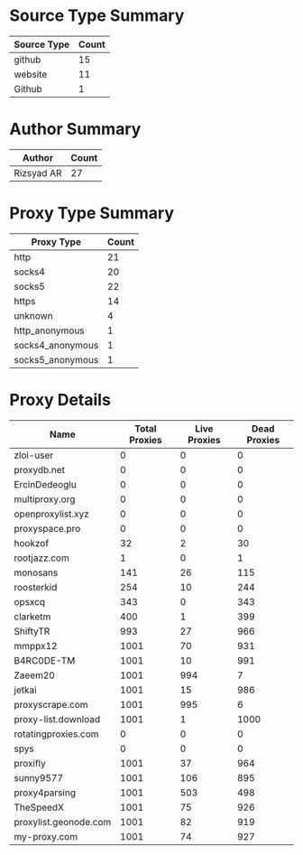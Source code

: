 # Source Type Summary

| Source Type | Count |
|-------------|-------|
| github | 15 |
| website | 11 |
| Github | 1 |


# Author Summary

| Author | Count |
|--------|-------|
| Rizsyad AR | 27 |


# Proxy Type Summary

| Proxy Type | Count |
|------------|-------|
| http | 21 |
| socks4 | 20 |
| socks5 | 22 |
| https | 14 |
| unknown | 4 |
| http_anonymous | 1 |
| socks4_anonymous | 1 |
| socks5_anonymous | 1 |


# Proxy Details

| Name | Total Proxies | Live Proxies | Dead Proxies |
|------|---------------|--------------|---------------|
| zloi-user | 0 | 0 | 0 |
| proxydb.net | 0 | 0 | 0 |
| ErcinDedeoglu | 0 | 0 | 0 |
| multiproxy.org | 0 | 0 | 0 |
| openproxylist.xyz | 0 | 0 | 0 |
| proxyspace.pro | 0 | 0 | 0 |
| hookzof | 32 | 2 | 30 |
| rootjazz.com | 1 | 0 | 1 |
| monosans | 141 | 26 | 115 |
| roosterkid | 254 | 10 | 244 |
| opsxcq | 343 | 0 | 343 |
| clarketm | 400 | 1 | 399 |
| ShiftyTR | 993 | 27 | 966 |
| mmppx12 | 1001 | 70 | 931 |
| B4RC0DE-TM | 1001 | 10 | 991 |
| Zaeem20 | 1001 | 994 | 7 |
| jetkai | 1001 | 15 | 986 |
| proxyscrape.com | 1001 | 995 | 6 |
| proxy-list.download | 1001 | 1 | 1000 |
| rotatingproxies.com | 0 | 0 | 0 |
| spys | 0 | 0 | 0 |
| proxifly | 1001 | 37 | 964 |
| sunny9577 | 1001 | 106 | 895 |
| proxy4parsing | 1001 | 503 | 498 |
| TheSpeedX | 1001 | 75 | 926 |
| proxylist.geonode.com | 1001 | 82 | 919 |
| my-proxy.com | 1001 | 74 | 927 |
